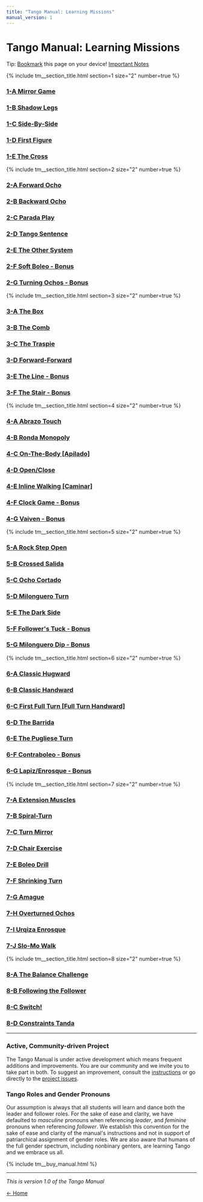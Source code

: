 ```yaml
---
title: "Tango Manual: Learning Missions"
manual_version: 1
---
```


# Tango Manual: Learning Missions

Tip: [Bookmark](bookmark.md) this page on your device! [Important Notes](#this-project-is-alive-and-you-are-invited-to-contribute)

{% include tm__section_title.html section=1 size="2" number=true %}

### [1-A Mirror Game](1-a.md)
### [1-B Shadow Legs](1-b.md)
### [1-C Side-By-Side](1-c.md)
### [1-D First Figure](1-d.md)
### [1-E The Cross](1-e.md)

{% include tm__section_title.html section=2 size="2" number=true %}

### [2-A Forward Ocho](2-a.md)
### [2-B Backward Ocho](2-b.md)
### [2-C Parada Play](2-c.md)
### [2-D Tango Sentence](2-d.md)
### [2-E The Other System](2-e.md)
### [2-F Soft Boleo - Bonus](2-f.md)
### [2-G Turning Ochos - Bonus](2-g.md)

{% include tm__section_title.html section=3 size="2" number=true %}

### [3-A The Box](3-a.md)
### [3-B The Comb](3-b.md)
### [3-C The Traspie](3-c.md)
### [3-D Forward-Forward](3-d.md)
### [3-E The Line - Bonus](3-e.md)
### [3-F The Stair - Bonus](3-f.md)

{% include tm__section_title.html section=4 size="2" number=true %}

### [4-A Abrazo Touch](4-a.md)
### [4-B Ronda Monopoly](4-b.md)
### [4-C On-The-Body [Apilado]](4-c.md)
### [4-D Open/Close](4-d.md)
### [4-E Inline Walking [Caminar]](4-e.md)
### [4-F Clock Game - Bonus](4-f.md)
### [4-G Vaiven - Bonus](4-g.md)

{% include tm__section_title.html section=5 size="2" number=true %}

### [5-A Rock Step Open](5-a.md)
### [5-B Crossed Salida](5-b.md)
### [5-C Ocho Cortado](5-c.md)
### [5-D Milonguero Turn](5-d.md)
### [5-E The Dark Side](5-e.md)
### [5-F Follower's Tuck - Bonus](5-f.md)
### [5-G Milonguero Dip - Bonus](5-g.md)

{% include tm__section_title.html section=6 size="2" number=true %}

### [6-A Classic Hugward](6-a.md)
### [6-B Classic Handward](6-b.md)
### [6-C First Full Turn [Full Turn Handward]](6-c.md)
### [6-D The Barrida](6-d.md)
### [6-E The Pugliese Turn](6-e.md)
### [6-F Contraboleo - Bonus](6-f.md)
### [6-G Lapiz/Enrosque - Bonus](6-g.md)

{% include tm__section_title.html section=7 size="2" number=true %}

### [7-A Extension Muscles ](7-a.md)
### [7-B Spiral-Turn](7-b.md)
### [7-C Turn Mirror](7-c.md)
### [7-D Chair Exercise](7-d.md)
### [7-E Boleo Drill](7-e.md)
### [7-F Shrinking Turn](7-f.md)
### [7-G Amague](7-g.md)
### [7-H Overturned Ochos](7-h.md)
### [7-I Urqiza Enrosque](7-i.md)
### [7-J Slo-Mo Walk](7-j.md)

{% include tm__section_title.html section=8 size="2" number=true %}

### [8-A The Balance Challenge](8-a.md)
### [8-B Following the Follower](8-b.md)
### [8-C Switch!](8-c.md)
### [8-D Constraints Tanda](8-d.md)

---

### Active, Community-driven Project

The Tango Manual is under active development which means frequent additions and improvements. You are our community and we invite you to take part in both. To suggest an improvement, consult the [instructions](https://github.com/andreimoment/tangomanual#how-to-contribute) or go directly to the [project issues](https://github.com/andreimoment/tangomanual/issues).

### Tango Roles and Gender Pronouns

Our assumption is always that all students will learn and dance both the leader and follower roles. For the sake of ease and clarity, we have defaulted to *masculine* pronouns when referencing *leader*, and *feminine* pronouns when referencing *follower*. We establish this convention for the sake of ease and clarity of the manual's instructions and not in support of patriarchical assignment of gender roles. We are also aware that humans of the full gender spectrum, including nonbinary genters, are learning Tango and we embrace us all. 

{% include tm__buy_manual.html %}

---

*This is version 1.0 of the Tango Manual*

[&larr; Home](../index.html)
